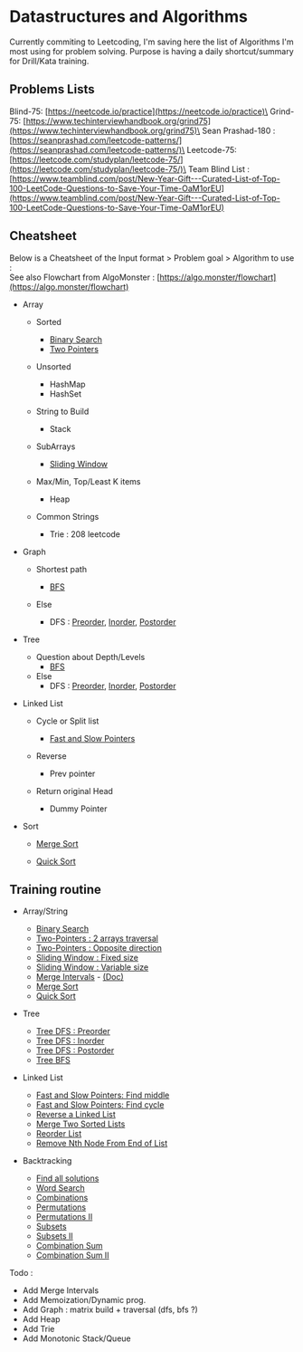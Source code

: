 # Datastructures and Algorithms
Currently commiting to Leetcoding, I'm saving here the list of Algorithms I'm most using for problem solving.
Purpose is having a daily shortcut/summary for Drill/Kata training.

## Problems Lists
Blind-75: [https://neetcode.io/practice](https://neetcode.io/practice)\
Grind-75: [https://www.techinterviewhandbook.org/grind75](https://www.techinterviewhandbook.org/grind75)\
Sean Prashad-180 : [https://seanprashad.com/leetcode-patterns/](https://seanprashad.com/leetcode-patterns/)\
Leetcode-75: [https://leetcode.com/studyplan/leetcode-75/](https://leetcode.com/studyplan/leetcode-75/)\
Team Blind List : [https://www.teamblind.com/post/New-Year-Gift---Curated-List-of-Top-100-LeetCode-Questions-to-Save-Your-Time-OaM1orEU](https://www.teamblind.com/post/New-Year-Gift---Curated-List-of-Top-100-LeetCode-Questions-to-Save-Your-Time-OaM1orEU)


## Cheatsheet
Below is a Cheatsheet of the Input format > Problem goal > Algorithm to use :\
See also Flowchart from AlgoMonster : [https://algo.monster/flowchart](https://algo.monster/flowchart)

- Array
    - Sorted
        - [Binary Search](binary_search.py)
        - [Two Pointers](two_pointers_reverse.py)

    - Unsorted
        - HashMap
        - HashSet

    - String to Build
        - Stack

    - SubArrays
        - [Sliding Window](sliding_window.py)
    
    - Max/Min, Top/Least K items
        - Heap
    
    - Common Strings
        - Trie : 208 leetcode

- Graph
    - Shortest path
        - [BFS](BFS.py)
    
    - Else
        - DFS : [Preorder](DFS_preorder.py), [Inorder](DFS_inorder.py), [Postorder](DFS_postorder.py)

- Tree
    - Question about Depth/Levels
        - [BFS](BFS.py)
    - Else
        - DFS : [Preorder](DFS_preorder.py), [Inorder](DFS_inorder.py), [Postorder](DFS_postorder.py)

- Linked List
    - Cycle or Split list
        - [Fast and Slow Pointers](slow_fast_pointer.py)
    
    - Reverse
        - Prev pointer
    
    - Return original Head
        - Dummy Pointer

- Sort
    - [Merge Sort](merge_sort.py)

    - [Quick Sort](quick_sort.py)


## Training routine

- Array/String
    - [Binary Search](https://leetcode.com/problems/binary-search/description/)
    - [Two-Pointers : 2 arrays traversal](https://leetcode.com/problems/merge-strings-alternately/description/)
    - [Two-Pointers : Opposite direction](https://leetcode.com/problems/two-sum-ii-input-array-is-sorted/description/)
    - [Sliding Window : Fixed size](https://leetcode.com/problems/contains-duplicate-ii/description/)
    - [Sliding Window : Variable size](https://leetcode.com/problems/longest-substring-without-repeating-characters/description/)
    - [Merge Intervals](https://leetcode.com/problems/merge-intervals/description/) - [(Doc)](https://medium.com/codex/grokking-the-coding-interview-pattern-merge-interval-6e6b1e9e038c)
    - [Merge Sort](https://leetcode.com/problems/sort-an-array/description/)
    - [Quick Sort](https://leetcode.com/problems/sort-an-array/description/)

- Tree
    - [Tree DFS : Preorder](https://leetcode.com/problems/binary-tree-preorder-traversal/description/)
    - [Tree DFS : Inorder](https://leetcode.com/problems/binary-tree-inorder-traversal/description/)
    - [Tree DFS : Postorder](https://leetcode.com/problems/binary-tree-postorder-traversal/description/)
    - [Tree BFS](https://leetcode.com/problems/binary-tree-level-order-traversal/description/)

- Linked List
    - [Fast and Slow Pointers: Find middle](https://leetcode.com/problems/middle-of-the-linked-list/description/)
    - [Fast and Slow Pointers: Find cycle](https://leetcode.com/problems/linked-list-cycle/description)
    - [Reverse a Linked List](https://leetcode.com/problems/reverse-linked-list/description/)
    - [Merge Two Sorted Lists](https://leetcode.com/problems/merge-two-sorted-lists/description/)
    - [Reorder List](https://leetcode.com/problems/reorder-list/description/)
    - [Remove Nth Node From End of List](https://leetcode.com/problems/remove-nth-node-from-end-of-list/description/)

- Backtracking
    - [Find all solutions](https://leetcode.com/problems/generate-parentheses/description/)
    - [Word Search](https://leetcode.com/problems/word-search/description/)
    - [Combinations](https://leetcode.com/problems/combinations/description/)
    - [Permutations](https://leetcode.com/problems/permutations/description/)
    - [Permutations II](https://leetcode.com/problems/permutations-ii/description/)
    - [Subsets](https://leetcode.com/problems/subsets/description/)
    - [Subsets II](https://leetcode.com/problems/subsets-ii/description/)
    - [Combination Sum](https://leetcode.com/problems/combination-sum/description/)
    - [Combination Sum II](https://leetcode.com/problems/combination-sum-ii/description/)



Todo : 
- Add Merge Intervals
- Add Memoization/Dynamic prog.
- Add Graph : matrix build + traversal (dfs, bfs ?)
- Add Heap
- Add Trie
- Add Monotonic Stack/Queue
